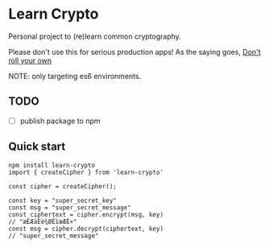 # Learn Crypto

Personal project to (re)learn common cryptography.

Please don't use this for serious production apps! As the saying goes, [Don't roll your own](https://security.stackexchange.com/questions/18197/why-shouldnt-we-roll-our-own)

NOTE: only targeting es6 environments.

## TODO

* [ ] publish package to npm

## Quick start

```
npm install learn-crypto
import { createCipher } from 'learn-crypto'

const cipher = createCipher();

const key = "super_secret_key"
const msg = "super_secret_message"
const ciphertext = cipher.encrypt(msg, key)
// "æÊÆäÊè¾ØÊìæÆÊ×"
const msg = cipher.decrypt(ciphertext, key)
// "super_secret_message"
```
